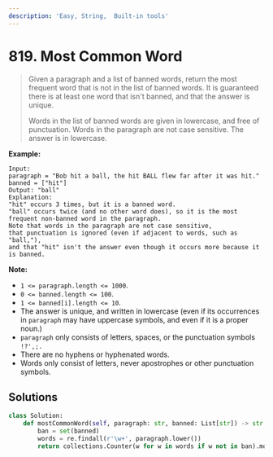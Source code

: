 ```yaml
---
description: 'Easy, String,  Built-in tools'
---
```


# 819. Most Common Word

> Given a paragraph and a list of banned words, return the most frequent word that is not in the list of banned words.  It is guaranteed there is at least one word that isn't banned, and that the answer is unique.
>
> Words in the list of banned words are given in lowercase, and free of punctuation.  Words in the paragraph are not case sensitive.  The answer is in lowercase.

**Example:**

```text
Input: 
paragraph = "Bob hit a ball, the hit BALL flew far after it was hit."
banned = ["hit"]
Output: "ball"
Explanation: 
"hit" occurs 3 times, but it is a banned word.
"ball" occurs twice (and no other word does), so it is the most frequent non-banned word in the paragraph. 
Note that words in the paragraph are not case sensitive,
that punctuation is ignored (even if adjacent to words, such as "ball,"), 
and that "hit" isn't the answer even though it occurs more because it is banned.
```

**Note:**

* `1 <= paragraph.length <= 1000`.
* `0 <= banned.length <= 100`.
* `1 <= banned[i].length <= 10`.
* The answer is unique, and written in lowercase \(even if its occurrences in `paragraph` may have uppercase symbols, and even if it is a proper noun.\)
* `paragraph` only consists of letters, spaces, or the punctuation symbols `!?',;.`
* There are no hyphens or hyphenated words.
* Words only consist of letters, never apostrophes or other punctuation symbols.

## Solutions

```python
class Solution:
    def mostCommonWord(self, paragraph: str, banned: List[str]) -> str:
        ban = set(banned)
        words = re.findall(r'\w+', paragraph.lower())
        return collections.Counter(w for w in words if w not in ban).most_common(1)[0][0]
```

